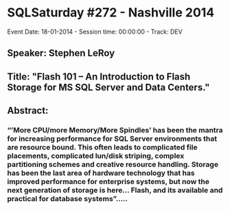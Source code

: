 # SQLSaturday #272 - Nashville 2014
Event Date: 18-01-2014 - Session time: 00:00:00 - Track: DEV
## Speaker: Stephen LeRoy
## Title:  "Flash 101 – An Introduction to Flash Storage for MS SQL Server and Data Centers."
## Abstract:
### “’More CPU/more Memory/More Spindles’  has been the mantra for increasing performance for SQL Server environments that are resource bound.  This often leads to complicated file placements,  complicated lun/disk striping, complex partitioning schemes and creative resource handling.  Storage has been the last area of hardware technology that has improved performance for enterprise systems,  but now the next generation of storage is here… Flash, and its available and practical for database systems”…..
